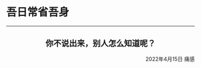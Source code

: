 # 吾日常省吾身
***
<center>
<h2>你不说出来，别人怎么知道呢？</h2>
<!-- <h2>但有时就算说出来，别人可能也还是不知道</2h>
<h2>但就算如此，也还是要说出来</h2> -->
</center>
<p align="right">2022年4月15日 痛感</p>